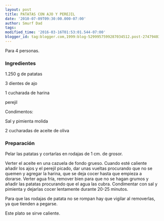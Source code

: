 ```yaml
---
layout: post
title: PATATAS CON AJO Y PEREJIL
date: '2010-07-09T09:30:00.000-07:00'
author: Smurf Dad
tags: 
modified_time: '2016-03-16T01:53:01.544-07:00'
blogger_id: tag:blogger.com,1999:blog-5299957599287034512.post-274794032441618312
---
```


Para 4 personas.

<h3>Ingredientes</h3>

1.250 g de patatas

3 dientes de ajo

1 cucharada de harina

perejil

Condimentos:

Sal y pimienta molida

2 cucharadas de aceite de oliva

<h3>Preparación</h3>

Pelar las patatas y cortarlas en rodajas de 1 cm. de grosor.

Verter el aceite en una cazuela de fondo grueso. Cuando esté caliente añadir los ajos y el perejil picado, dar unas vueltas procurando que no se quemen y agregar la harina, que se deja cocer hasta que empieza a dorarse. Verter agua fría, remover bien para que no se hagan grumos y añadir las patatas procurando que el agua las cubra. Condimentar con sal y pimienta y dejarlas cocer lentamente durante 20-25 minutos.

Para que las rodajas de patata no se rompan hay que vigilar al removerlas, ya que tienden a pegarse.

Este plato se sirve caliente.

